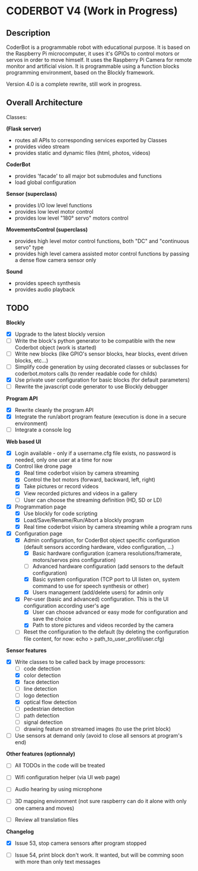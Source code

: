 CODERBOT V4 (Work in Progress)
==============================

Description
-----------

CoderBot is a programmable robot with educational purpose.
It is based on the Raspberry Pi microcomputer, it uses it's GPIOs to control motors or servos in order to
move himself.
It uses the Raspberry Pi Camera for remote monitor and artificial vision.
It is programmable using a function blocks programming environment, based on the Blockly framework.

Version 4.0 is a complete rewrite, still work in progress.

Overall Architecture
--------------------

Classes:

**(Flask server)**
- routes all APIs to corresponding services exported by Classes
- provides video stream
- provides static and dynamic files (html, photos, videos)

**CoderBot**
- provides 'facade' to all major bot submodules and functions
- load global configuration

**Sensor (superclass)**
- provides I/O low level functions
- provides low level motor control
- provides low level "180° servo" motors control

**MovementsControl (superclass)**
- provides high level motor control functions, both "DC" and "continuous servo" type
- provides high level camera assisted motor control functions by passing a dense flow camera sensor only

**Sound**
- provides speech synthesis
- provides audio playback

TODO
----

**Blockly**
- [x] Upgrade to the latest blockly version
- [ ] Write the block's python generator to be compatible with the new Coderbot object (work is started)
- [ ] Write new blocks (like GPIO's sensor blocks, hear blocks, event driven blocks, etc...)
- [ ] Simplify code generation by using decorated classes or subclasses for coderbot.motors calls (to render readable code for childs)
- [x] Use private user configuration for basic blocks (for default parameters)
- [ ] Rewrite the javascript code generator to use Blockly debugger

**Program API**
- [x] Rewrite cleanly the program API
- [x] Integrate the run/abort program feature (execution is done in a secure environment)
- [ ] Integrate a console log

**Web based UI**
- [x] Login available - only if a username.cfg file exists, no password is needed, only one user at a time for now
- [x] Control like drone page
  - [x] Real time coderbot vision by camera streaming
  - [x] Control the bot motors (forward, backward, left, right)
  - [x] Take pictures or record videos
  - [x] View recorded pictures and videos in a gallery
  - [ ] User can choose the streaming definition (HD, SD or LD)
- [x] Programmation page
  - [x] Use blockly for code scripting
  - [x] Load/Save/Rename/Run/Abort a blockly program
  - [x] Real time coderbot vision by camera streaming while a program runs
- [x] Configuration page
  - [x] Admin configuration, for CoderBot object specific configuration (default sensors according hardware, video configuration, ...)
    - [x] Basic hardware configuration (camera resolutions/framerate, motors/servos pins configuration)
    - [ ] Advanced hardware configuration (add sensors to the default configuration)
    - [x] Basic system configuration (TCP port to UI listen on, system command to use for speech synthesis or other)
    - [x] Users management (add/delete users) for admin only
  - [x] Per-user (basic and advanced) configuration. This is the UI configuration according user's age
    - [x] User can choose advanced or easy mode for configuration and save the choice
    - [x] Path to store pictures and videos recorded by the camera
  - [ ] Reset the configuration to the default (by deleting the configuration file content, for now: echo > path_to_user_profil/user.cfg)

**Sensor features**
- [x] Write classes to be called back by image processors:
  - [ ] code detection
  - [x] color detection
  - [x] face detection
  - [ ] line detection
  - [ ] logo detection
  - [x] optical flow detection
  - [ ] pedestrian detection
  - [ ] path detection
  - [ ] signal detection
  - [ ] drawing feature on streamed images (to use the print block)
- [ ] Use sensors at demand only (avoid to close all sensors at program's end)

**Other features (optionnaly)**
- [ ] All TODOs in the code will be treated
- [ ] Wifi configuration helper (via UI web page)
- [ ] Audio hearing by using microphone
- [ ] 3D mapping environment (not sure raspberry can do it alone with only one camera and moves)
- [ ] Review all translation files


**Changelog**
- [x] Issue 53, stop camera sensors after program stopped
- [ ] Issue 54, print block don't work. It wanted, but will be comming soon with more than only text messages


